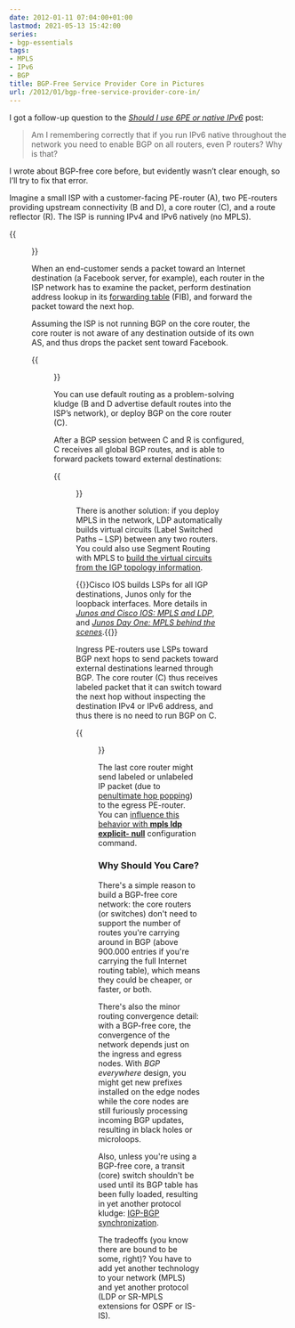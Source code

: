 ```yaml
---
date: 2012-01-11 07:04:00+01:00
lastmod: 2021-05-13 15:42:00
series:
- bgp-essentials
tags:
- MPLS
- IPv6
- BGP
title: BGP-Free Service Provider Core in Pictures
url: /2012/01/bgp-free-service-provider-core-in/
---
```

I got a follow-up question to the [*Should I use 6PE or native IPv6*](/2012/01/should-i-use-6pe-or-native-ipv6/) post: 

> Am I remembering correctly that if you run IPv6 native throughout the network you need to enable BGP on all routers, even P routers? Why is that?

I wrote about BGP-free core before, but evidently wasn’t clear enough, so I’ll try to fix that error.

Imagine a small ISP with a customer-facing PE-router (A), two PE-routers providing upstream connectivity (B and D), a core router (C), and a route reflector (R). The ISP is running IPv4 and IPv6 natively (no MPLS).
<!--more-->
{{<figure src="/2012/01/s400-BGP_FC_1.png">}}

When an end-customer sends a packet toward an Internet destination (a Facebook server, for example), each router in the ISP network has to examine the packet, perform destination address lookup in its [forwarding table](/2010/09/ribs-and-fibs/) (FIB), and forward the packet toward the next hop.

Assuming the ISP is not running BGP on the core router, the core router is not aware of any destination outside of its own AS, and thus drops the packet sent toward Facebook.

{{<figure src="/2012/01/s400-BGP_FC_2.png">}}

You can use default routing as a problem-solving kludge (B and D advertise default routes into the ISP’s network), or deploy BGP on the core router (C).

After a BGP session between C and R is configured, C receives all global BGP routes, and is able to forward packets toward external destinations:

{{<figure src="/2012/01/s400-BGP_FC_3.png">}}

There is another solution: if you deploy MPLS in the network, LDP automatically builds virtual circuits (Label Switched Paths – LSP) between any two routers. You could also use Segment Routing with MPLS to [build the virtual circuits from the IGP topology information](/2021/05/segment-routing-ids-mpls-labels/).

{{<note info>}}Cisco IOS builds LSPs for all IGP destinations, Junos only for the loopback interfaces. More details in [*Junos and Cisco IOS: MPLS and LDP*](/2011/11/junos-versus-cisco-ios-mpls-and-ldp/), and [*Junos Day One: MPLS behind the scenes*](/2011/12/junos-day-one-mpls-behind-scenes/).{{</note>}}

Ingress PE-routers use LSPs toward BGP next hops to send packets toward external destinations learned through BGP. The core router (C) thus receives labeled packet that it can switch toward the next hop without inspecting the destination IPv4 or IPv6 address, and thus there is no need to run BGP on C.

{{<figure src="/2012/01/s400-BGP_FC_4.png">}}

The last core router might send labeled or unlabeled IP packet (due to [penultimate hop popping](/2011/07/penultimate-hop-popping-php-demystified/)) to the egress PE-router. You can [influence this behavior with **mpls ldp explicit- null**](/kb/tag/MPLS/Implicit_Explicit_NULL/) configuration command.

### Why Should You Care?

There's a simple reason to build a BGP-free core network: the core routers (or switches) don't need to support the number of routes you're carrying around in BGP (above 900.000 entries if you're carrying the full Internet routing table), which means they could be cheaper, or faster, or both. 

There's also the minor routing convergence detail: with a BGP-free core, the convergence of the network depends just on the ingress and egress nodes. With *BGP everywhere* design, you might get new prefixes installed on the edge nodes while the core nodes are still furiously processing incoming BGP updates, resulting in black holes or microloops. 

Also, unless you're using a BGP-free core, a transit (core) switch shouldn't be used until its BGP table has been fully loaded, resulting in yet another protocol kludge: [IGP-BGP synchronization](/2017/08/synchronizing-bgp-and-ospf-or-ospf-and/).

The tradeoffs (you know there are bound to be some, right)? You have to add yet another technology to your network (MPLS) and yet another protocol (LDP or SR-MPLS extensions for OSPF or IS-IS).
